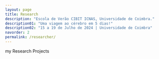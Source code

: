 ```yaml
---
layout: page
title: Research
description: "Escola de Verão CIBIT ICNAS, Universidade de Coimbra."
description01: "Uma viagem ao cérebro em 5 dias!"
description02: "15 a 19 de Julho de 2024 | Universidade de Coimbra"
navorder: 2
permalink: /researcher/
---
```


my Research Projects